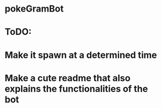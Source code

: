# pokeGramBot
# ToDO:
# Make it spawn at a determined time
# Make a cute readme that also explains the functionalities of the bot